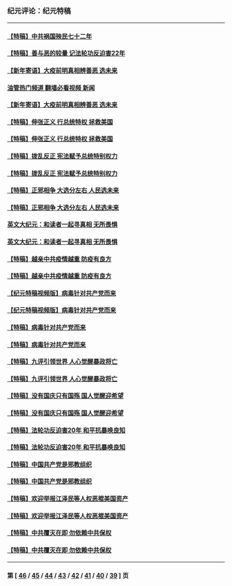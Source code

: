 ### 纪元评论：纪元特稿
---
#### [【特稿】中共祸国殃民七十二年](../../pages/nsc424/n13272607.md?01130330) 
#### [【特稿】善与恶的较量 记法轮功反迫害22年](../../pages/nsc424/n13086597.md?01130330) 
#### [【新年寄语】大疫前明真相辨善恶 选未来](../../pages/nsc424/n12660855.md?01130330) 
#### [油管热门频道 翻墙必看视频 新闻](ok?01130330)
#### [【新年寄语】大疫前明真相辨善恶 选未来](../../pages/nsc424/n12660855.md?01130330) 
#### [【特稿】伸张正义 行总统特权 拯救美国](../../pages/nsc424/n12616806.md?01130330) 
#### [【特稿】伸张正义 行总统特权 拯救美国](../../pages/nsc424/n12616806.md?01130330) 
#### [【特稿】拨乱反正 宪法赋予总统特别权力](../../pages/nsc424/n12598306.md?01130330) 
#### [【特稿】拨乱反正 宪法赋予总统特别权力](../../pages/nsc424/n12598306.md?01130330) 
#### [【特稿】正邪相争 大选分左右 人民选未来](../../pages/nsc424/n12545208.md?01130330) 
#### [【特稿】正邪相争 大选分左右 人民选未来](../../pages/nsc424/n12545208.md?01130330) 
#### [英文大纪元：和读者一起寻真相 无所畏惧](../../pages/nsc424/n12542027.md?01130330) 
#### [英文大纪元：和读者一起寻真相 无所畏惧](../../pages/nsc424/n12542027.md?01130330) 
#### [【特稿】越亲中共疫情越重 防疫有良方](../../pages/nsc424/n12042989.md?01130330) 
#### [【特稿】越亲中共疫情越重 防疫有良方](../../pages/nsc424/n12042989.md?01130330) 
#### [【纪元特稿视频版】病毒针对共产党而来](../../pages/nsc424/n11977328.md?01130330) 
#### [【纪元特稿视频版】病毒针对共产党而来](../../pages/nsc424/n11977328.md?01130330) 
#### [【特稿】病毒针对共产党而来](../../pages/nsc424/n11928818.md?01130330) 
#### [【特稿】病毒针对共产党而来](../../pages/nsc424/n11928818.md?01130330) 
#### [【特稿】九评引领世界 人心觉醒暴政将亡](../../pages/nsc424/n11660496.md?01130330) 
#### [【特稿】九评引领世界 人心觉醒暴政将亡](../../pages/nsc424/n11660496.md?01130330) 
#### [【特稿】没有国庆只有国殇 国人觉醒迎希望](../../pages/nsc424/n11549354.md?01130330) 
#### [【特稿】没有国庆只有国殇 国人觉醒迎希望](../../pages/nsc424/n11549354.md?01130330) 
#### [【特稿】法轮功反迫害20年 和平抗暴唤良知](../../pages/nsc424/n11389135.md?01130330) 
#### [【特稿】法轮功反迫害20年 和平抗暴唤良知](../../pages/nsc424/n11389135.md?01130330) 
#### [【特稿】中国共产党是邪教组织](../../pages/nsc424/n11355551.md?01130330) 
#### [【特稿】中国共产党是邪教组织](../../pages/nsc424/n11355551.md?01130330) 
#### [【特稿】欢迎举报江泽民等人权恶棍美国资产](../../pages/nsc424/n11303040.md?01130330) 
#### [【特稿】欢迎举报江泽民等人权恶棍美国资产](../../pages/nsc424/n11303040.md?01130330) 
#### [【特稿】中共覆灭在即 勿依赖中共保权](../../pages/nsc424/n11278510.md?01130330) 
#### [【特稿】中共覆灭在即 勿依赖中共保权](../../pages/nsc424/n11278510.md?01130330) 

---
#### 第 [ [46](./46.md?01130330) / [45](./45.md?01130330) / [44](./44.md?01130330) / [43](./43.md?01130330) / [42](./42.md?01130330) / [41](./41.md?01130330) / [40](./40.md?01130330) / [39](./39.md?01130330) ] 页
